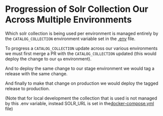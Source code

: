 # Progression of Solr Collection Our Across Multiple Environments

Which solr collection is being used per environment is managed entirely by the `CATALOG_COLLECTION` environment variable set in the [.env](../.env) file.

To progress a `CATALOG_COLLECTION` update across our various environments we must first merge a PR with the `CATALOG_COLLECTION` updated (this would deploy the change to our `qa` environment).

And to deploy the same change to our stage environment we would tag a release with the same change.

And finally to make that change on production we would deploy the tagged release to production.

(Note that for local development the collection that is used is not managed by this .env variable, instead SOLR_URL is set in the[docker-compose.yml](../docker-compose.yml) file)
